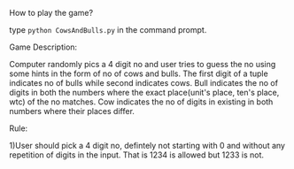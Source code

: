 How to play the game?

type `python CowsAndBulls.py` in the command prompt.


Game Description:

Computer randomly pics a 4 digit no and user tries to guess the no using some hints in the form of no of cows and bulls.
The first digit of a tuple indicates no of bulls while second indicates cows.
Bull indicates the no of digits in both the numbers where the exact place(unit's place, ten's place, wtc) of the no matches.
Cow indicates the no of digits in existing in both numbers where their places differ.

Rule:

1)User should pick a 4 digit no, defintely not starting with 0 and without any repetition of digits in the input. That is 1234 is allowed but 1233 is not.
